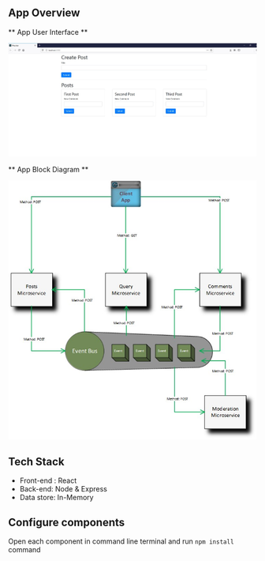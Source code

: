 ## App Overview
** App User Interface **

![UI](https://github.com/bhanu-code-repo/microservices-with-nodejs-and-react/blob/main/blog-app/document/blog-app-user-interface.jpg)

** App Block Diagram **

![UI](https://github.com/bhanu-code-repo/microservices-with-nodejs-and-react/blob/main/blog-app/document/blog-app-architecture.jpg)

## Tech Stack
* Front-end : React
* Back-end: Node & Express
* Data store: In-Memory

## Configure components
Open each component in command line terminal and run `npm install` command

